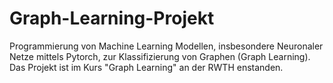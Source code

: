 # Graph-Learning-Projekt
 Programmierung von Machine Learning Modellen, insbesondere Neuronaler Netze mittels Pytorch, zur Klassifizierung von Graphen (Graph Learning). Das Projekt ist im Kurs "Graph Learning" an der RWTH enstanden.
